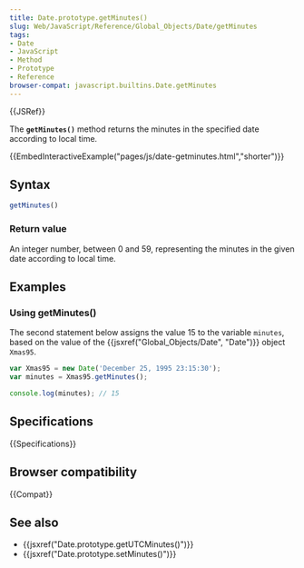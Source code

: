 ```yaml
---
title: Date.prototype.getMinutes()
slug: Web/JavaScript/Reference/Global_Objects/Date/getMinutes
tags:
- Date
- JavaScript
- Method
- Prototype
- Reference
browser-compat: javascript.builtins.Date.getMinutes
---
```

{{JSRef}}

The **`getMinutes()`** method returns the minutes in the specified date
according to local time.

{{EmbedInteractiveExample("pages/js/date-getminutes.html","shorter")}}

## Syntax

```js
getMinutes()
```

### Return value

An integer number, between 0 and 59, representing the minutes in the given date
according to local time.

## Examples

### Using getMinutes()

The second statement below assigns the value 15 to the variable `minutes`, based
on the value of the {{jsxref("Global_Objects/Date", "Date")}}
object `Xmas95`.

```js
var Xmas95 = new Date('December 25, 1995 23:15:30');
var minutes = Xmas95.getMinutes();

console.log(minutes); // 15
```

## Specifications

{{Specifications}}

## Browser compatibility

{{Compat}}

## See also

- {{jsxref("Date.prototype.getUTCMinutes()")}}
- {{jsxref("Date.prototype.setMinutes()")}}
